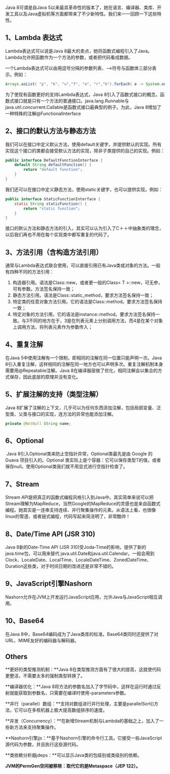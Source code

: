 Java 8可谓是自Java 5以来最具革命性的版本了，她在语言、编译器、类库、开发工具以及Java虚拟机等方面都带来了不少新特性。我们来一一回顾一下这些特性。

## 1、Lambda 表达式

Lambda表达式可以说是Java 8最大的卖点，她将函数式编程引入了Java。Lambda允许把函数作为一个方法的参数，或者把代码看成数据。

一个Lambda表达式可以由用逗号分隔的参数列表、–>符号与函数体三部分表示。例如：

```java
Arrays.asList( "p", "k", "u","f", "o", "r","k").forEach( e -> System.out.println( e ) );
```

为了使现有函数更好的支持Lambda表达式，Java 8引入了函数式接口的概念。函数式接口就是只有一个方法的普通接口。java.lang.Runnable与java.util.concurrent.Callable是函数式接口最典型的例子。为此，Java 8增加了一种特殊的注解@FunctionalInterface

## 2、接口的默认方法与静态方法

我们可以在接口中定义默认方法，使用default关键字，并提供默认的实现。所有实现这个接口的类都会接受默认方法的实现，除非子类提供的自己的实现。例如：

```java
public interface DefaultFunctionInterface {
    default String defaultFunction() {
        return "default function";
    }
}
```

我们还可以在接口中定义静态方法，使用static关键字，也可以提供实现。例如：

```java
public interface StaticFunctionInterface {
    static String staticFunction() {
        return "static function";
    }
}
```

接口的默认方法和静态方法的引入，其实可以认为引入了C＋＋中抽象类的理念，以后我们再也不用在每个实现类中都写重复的代码了。

## 3、方法引用（含构造方法引用）

通常与Lambda表达式联合使用，可以直接引用已有Java类或对象的方法。一般有四种不同的方法引用：

1. 构造器引用。语法是Class::new，或者更一般的Class< T >::new，可无参，可有参数。方法签名保持一致；
2. 静态方法引用。语法是Class::static_method，要求方法签名保持一致；
3. 特定类的任意对象方法引用。它的语法是Class::method。要求方法签名保持一致；
4. 特定对象的方法引用，它的语法是instance::method。要求方法签名保持一致。与3不同的地方在于，3是在列表元素上分别调用方法，而4是在某个对象上调用方法，将列表元素作为参数传入；

## 4、重复注解

在Java 5中使用注解有一个限制，即相同的注解在同一位置只能声明一次。Java 8引入重复注解，这样相同的注解在同一地方也可以声明多次。重复注解机制本身需要用@Repeatable注解。Java 8在编译器层做了优化，相同注解会以集合的方式保存，因此底层的原理并没有变化。

## 5、扩展注解的支持（类型注解）

Java 8扩展了注解的上下文，几乎可以为任何东西添加注解，包括局部变量、泛型类、父类与接口的实现，连方法的异常也能添加注解。

```java
private @NotNull String name;
```

## 6、Optional

​	Java 8引入Optional类来防止空指针异常，Optional类最先是由 Google 的 Guava 项目引入的。Optional 类实际上是个容器：它可以保存类型T的值，或者保存null。使用Optional类我们就不用显式进行空指针检查了。

## 7、Stream

Stream API是把真正的函数式编程风格引入到Java中。其实简单来说可以把Stream理解为MapReduce，当然Google的MapReduce的灵感也是来自函数式编程。她其实是一连串支持连续、并行聚集操作的元素。从语法上看，也很像linux的管道、或者链式编程，代码写起来简洁明了，非常酷帅！

## 8、Date/Time API (JSR 310)

Java 8新的Date-Time API (JSR 310)受Joda-Time的影响，提供了新的java.time包，可以用来替代 java.util.Date和java.util.Calendar。一般会用到Clock、LocaleDate、LocalTime、LocaleDateTime、ZonedDateTime、Duration这些类，对于时间日期的改进还是非常不错的。

## 9、JavaScript引擎Nashorn

Nashorn允许在JVM上开发运行JavaScript应用，允许Java与JavaScript相互调用。

## 10、Base64

在Java 8中，Base64编码成为了Java类库的标准。Base64类同时还提供了对URL、MIME友好的编码器与解码器。

## Others

**更好的类型推测机制：**Java 8在类型推测方面有了很大的提高，这就使代码更整洁，不需要太多的强制类型转换了。

**编译器优化：**Java 8将方法的参数名加入了字节码中，这样在运行时通过反射就能获取到参数名，只需要在编译时使用-parameters参数。

**并行（parallel）数组：**支持对数组进行并行处理，主要是parallelSort()方法，它可以在多核机器上极大提高数组排序的速度。

**并发（Concurrency）：**在新增Stream机制与Lambda的基础之上，加入了一些新方法来支持聚集操作。

**Nashorn引擎jjs：**基于Nashorn引擎的命令行工具。它接受一些JavaScript源代码为参数，并且执行这些源代码。

**类依赖分析器jdeps：**可以显示Java类的包级别或类级别的依赖。

**JVM的PermGen空间被移除：取代它的是Metaspace（JEP 122）。**

